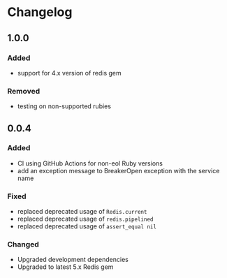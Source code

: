 # Changelog

## 1.0.0

### Added

- support for 4.x version of redis gem

### Removed

- testing on non-supported rubies

## 0.0.4

### Added

- CI using GitHub Actions for non-eol Ruby versions
- add an exception message to BreakerOpen exception with the service name

### Fixed

- replaced deprecated usage of `Redis.current`
- replaced deprecated usage of `redis.pipelined`
- replaced deprecated usage of `assert_equal nil`

### Changed

- Upgraded development dependencies
- Upgraded to latest 5.x Redis gem
